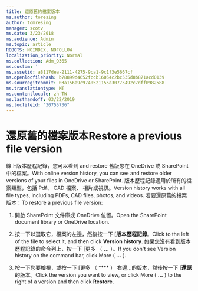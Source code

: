 ```yaml
---
title: 還原舊的檔案版本
ms.author: toresing
author: tomresing
manager: scotv
ms.date: 3/23/2018
ms.audience: Admin
ms.topic: article
ROBOTS: NOINDEX, NOFOLLOW
localization_priority: Normal
ms.collection: Adm_O365
ms.custom: ''
ms.assetid: a8117dea-2111-4275-9ca1-9c1f3e5667cf
ms.openlocfilehash: b78899d4652fccb16054c2bc535d8b871acd0139
ms.sourcegitcommit: 03a156a9c9740521155a30775492c7dff0982588
ms.translationtype: MT
ms.contentlocale: zh-TW
ms.lasthandoff: 03/22/2019
ms.locfileid: "30755736"
---
```

# <a name="restore-a-previous-file-version"></a><span data-ttu-id="02ee5-102">還原舊的檔案版本</span><span class="sxs-lookup"><span data-stu-id="02ee5-102">Restore a previous file version</span></span>

<span data-ttu-id="02ee5-103">線上版本歷程記錄，您可以看到 and restore 舊版您在 OneDrive 或 SharePoint 中的檔案。</span><span class="sxs-lookup"><span data-stu-id="02ee5-103">With online version history, you can see and restore older versions of your files in OneDrive or SharePoint.</span></span> <span data-ttu-id="02ee5-104">版本歷程記錄適用於所有的檔案類型，包括 Pdf、 CAD 檔案、 相片或視訊。</span><span class="sxs-lookup"><span data-stu-id="02ee5-104">Version history works with all file types, including PDFs, CAD files, photos, and videos.</span></span> <span data-ttu-id="02ee5-105">若要還原舊的檔案版本：</span><span class="sxs-lookup"><span data-stu-id="02ee5-105">To restore a previous file version:</span></span>
  
1. <span data-ttu-id="02ee5-106">開啟 SharePoint 文件庫或 OneDrive 位置。</span><span class="sxs-lookup"><span data-stu-id="02ee5-106">Open the SharePoint document library or OneDrive location.</span></span>
    
2. <span data-ttu-id="02ee5-107">按一下以選取它，檔案的左邊，然後按一下 [**版本歷程記錄**。</span><span class="sxs-lookup"><span data-stu-id="02ee5-107">Click to the left of the file to select it, and then click **Version history**.</span></span> <span data-ttu-id="02ee5-108">如果您沒有看到版本歷程記錄的命令列上，按一下 [更多 （ **...** ）。</span><span class="sxs-lookup"><span data-stu-id="02ee5-108">If you don't see Version history on the command bar, click More ( **...** ).</span></span> 
    
3. <span data-ttu-id="02ee5-109">按一下您要檢視，或按一下 [更多 （ \*\*\*\* ） 右邊...的版本，然後按一下 [**還原**的版本。</span><span class="sxs-lookup"><span data-stu-id="02ee5-109">Click the version you want to view, or click More ( **...** ) to the right of a version and then click **Restore**.</span></span>
    

